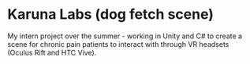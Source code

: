 # Karuna Labs (dog fetch scene)
My intern project over the summer - working in Unity and C# to create a scene for chronic pain patients to interact with through VR headsets (Oculus Rift and HTC Vive). 
